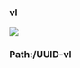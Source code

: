 ### vl

[![](https://www.herokucdn.com/deploy/button.png)](https://heroku.com/deploy?template=https://github.com/frty567gfrr5tyuu/nvcxfdxdgresgre.git)

### Path:/UUID-vl